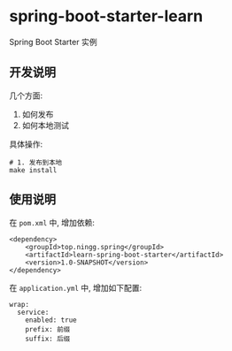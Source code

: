 # spring-boot-starter-learn
Spring Boot Starter 实例

## 开发说明

几个方面:

1. 如何发布
2. 如何本地测试

具体操作:

```
# 1. 发布到本地
make install

```


## 使用说明

在 `pom.xml` 中, 增加依赖:

```
<dependency>
    <groupId>top.ningg.spring</groupId>
    <artifactId>learn-spring-boot-starter</artifactId>
    <version>1.0-SNAPSHOT</version>
</dependency>
```

在 `application.yml` 中, 增加如下配置:

```
wrap:
  service:
    enabled: true
    prefix: 前缀
    suffix: 后缀
```